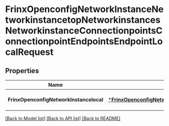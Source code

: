 # FrinxOpenconfigNetworkInstanceNetworkinstancetopNetworkinstancesNetworkinstanceConnectionpointsConnectionpointEndpointsEndpointLocalRequest

## Properties
Name | Type | Description | Notes
------------ | ------------- | ------------- | -------------
**FrinxOpenconfigNetworkInstancelocal** | [***FrinxOpenconfigNetworkInstanceNetworkinstancetopNetworkinstancesNetworkinstanceConnectionpointsConnectionpointEndpointsEndpointLocal**](frinx.openconfig.network.instance.networkinstancetop.networkinstances.networkinstance.connectionpoints.connectionpoint.endpoints.endpoint.Local.md) |  | [optional] [default to null]

[[Back to Model list]](../README.md#documentation-for-models) [[Back to API list]](../README.md#documentation-for-api-endpoints) [[Back to README]](../README.md)


